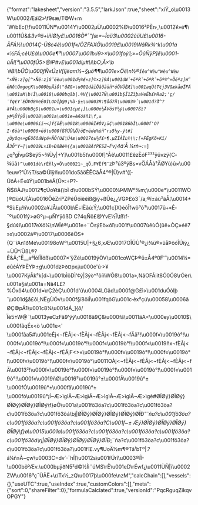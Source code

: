 {"format":"lakesheet","version":"3.5.5","larkJson":true,"sheet":"xíÝ_o\u0013W\u0002Æáï2»\f9sæ/T©W+m´W\bEc{\f\u0011ÚNº\u0014Y\u0002µÙ\u0002%Ð\u0016²PÈn·,\u0012¥»é¶\u0011Ú&_&3v®ö+ìñíØ!y£\u0016Òº¯\"fæ=~Îaü3\u0002ùüU£\u0016-ÄFÁ½\u0014Ç-Û8c4ê\u001f«/ÕZFAXÖ\u0019£\u0019WãRk¾^k\u001a«½FÁ;cêU£à\u000e¶³\u0007\u001b:i9>×\u001foý1;»=ÕûÑÿP]ê\u0001­úÂl[³\u000fÛ5>@íP#v£\u001d!µ#\\í\bO;Â×\b´#Bí\bÛÒ\u000fÑ«ÚzV[ïjëam½¬­§µõ¶¶\u001e×Öë\n½®`Íêu^Wèu^Wèu^Wèu^×Ñë:z]g[^×Ñë:z]G¯ëèu\u001d½®£×z]©×z]9Á\u001dW¯+õºR¯+õºR¯+õº®^×Õëºz]W¯ëNð¦ÓmgoçK\u000bµÃïÓ\"ðÆG«\u001dãïÔâðãüñ*óÕVÜÈÆ]\u001aqÙ(T¢j3VGækåøÏFÁ\u001aM\b!Î\u0018\u000bqãb|.®V{\u0017Ñ\u001b§Î1ZïþaVeÊb£ÞRa2;'ç/¨Ýq£Y¯EÕÞÓ8®eÉ0ÌLOÞÎþ@9¡%ò·§±\u0003R:¶ôó7ñ\u0003®´\u001d?ð^?àYÂ\u000bBçÐ\u0001u¤\u001cµ¢¡]\u000e½ÄVösY½ý\u0007ßì?yÞ½ÛÝýÖ\u0018\u001a\u001e=èÆóäñ1\f,±\u000e\u0006íí~<]Ý{õÊ\u0018\u0006Ï#ÒV¿üÇ\u00186bÎ\u000f'O?I·6öà*\u0006×ëô\u000fßÝÚÛ¾Õ}öE÷ëde%ùñ^rs5½y-ýt#]¿Ùyôq÷»gÉöõôáNçé«ÑÕ(U£¦Ú4æ\u0017¢±½f£¤¶.µZÍÂÌL©\\;[«FËgKõ+Kï/Å3Ö°Y¬]\u0019L×íÐ÷­ÐñBé®({a\u0018ÄfPESZ~`Fv)4ã´Å ¼rñ¬:_=]¿q³gÏvµG$eÿ5~¾Ùy|+Y]\u001b5t\u000f]^Ãê\u0011£êzÈóF²³²ÿüvzÿ{C­¾úâ`)^\u001dè\rÈñly×Õ\u00021~_qÕ,F¥Ëf¶¯`zÞ³ú3ºýBs=vÖÁÅà³ÄØYù)û×\u001euw?'Ú½T/sa©Úïÿñ\u001do5âöÈÊCãÅ4²®|Ü}v#¹{[­ÚôÁ÷É«ûÝ\u001béÃ{Û×:÷P?­Ñ$ßÀJ\u0012¶çÚo¥tã(\bÌ d\u000bSÝ\u0000¼ÞMWº%m;\u000e*\u0011WÒ)®¤üóU{À\u0016ÔêZrïºZPéÚôïëêîß@ÿ÷ßÛé¿¿VGÞ£ò3¯/a;®ï±ãù²äÅ¦\u0014±ºSùEµ¾\u0002a¥JÅ\u000b\\Ë÷lËãú:Ý;\u001c]X}èôÎfwõ³ô³\u0017û+«É­¯º\u001fý>øGºµ~µÑYÿôßD C?4qÑõ£@YvE½Ï\tß\f-§dú¢í\u0017eXö¼\nWÏé®\u001e÷¨ÕsýEò×õî\u001f\u0007ùêùÓ{ûë×ÒÇ»éê7»x\u0002á®\u0017\u0006êÖS*{Q¨îAn1ðMé\u00198oWº\u0015U|+§¿6¸xÆ\u0017OÎÚÙ¹®¿ì¾ü®»ûåÞöóÎÚíý¿=ÙÛ^íÜßL®?Ê&Â;\"Ë__aªÌóÍÎÍöß\u0007×'ÿZé\u0019ýÖV\u001coWÇÞ®ü±Å4º0F'`\u0014¼=øûéÁYÞÈYÞ±g\u001dzÞð¤px¡\u000e'ú·>¥\u0007KýÂk³k[d~\u001bÌöDÌ'¢ý|3ýò^²õíñWÕß\u001a»,NãOFÁiit8Ó0Ó8\rÓèr\u001a§a\u001a=Nã4L£?%Óxô4\u001d=\rÇ2èÇ\u001d'û\u0004LGãd\u000f@G£ì>\u001duÓòIþ´\u001d§å£ôi;NËgÙÓv\u000f§í8öiÎ\u001fqôG\u001c·èx²çú\u00058\u0006ãØÇ©pÄ1\u001c8¾\u001dÁ_]{ð/Ïé5±W@¯\u0013yeCzFä9'ÿÿ\u0018ä9Ç&\u000fâ\u0011äA<\u000ey\u0010$\u000fâqÉx<ò \u001e<' \u000fâa5#\u001eÉj<¬fÈÃj<¬fÈÃj<¬fÈÃj<¬fÈÃj<¬fÄã²!\u000f«\u0019ò°!\u000f«\u0019ò°!\u000f«\u0019ò°!\u000f«\u0019ò°!\u000f«\u0019ñx¬fÈÃj<¬fÈÃj<¬fÈÃj<¬fÈÃj<¬fÈÃjF<>«\u0019ò°!\u000f«\u0019ò°!\u000f«\u0019ò°!\u000f«\u0019ò°!\u000f«\u0019ò°\u0011OÀj<¬fÈÃj<¬fÈÃj<¬fÈÃj<¬fÈÃj<¬fÄ\u0013²!\u000f«\u0019ò°!\u000f«\u0019ò°!\u000f«\u0019ò°!\u000f«\u0019ò°!\u000f«\u0019ñØ\u0016³\u0019û°±\u000fÃ\u0019û°±\u000fÓ\u0019û°±\u000fã\u0019û°±\u000fó\u0019û°¡Í~Æ>ìgìÃ~Æ>ìgìÃ~Æ>ìgìÃ~Æ>ìgìÃ~Æ>ìgè#ØÏØý}ØÏØý}ØÏØý}ØÏØý}ØÏØý\f}øÕ\u001a\u001fö3öa?c\u001fö3öa?c\u001fö3öa?c\u001fö3öa?c\u001fö3ôá\bj|ØÏØý}ØÏØý}ØÏØý}ØÏØý}ØÏÐ_'¨ña?c\u001fö3öa?c\u001fö3öa?c\u001fö3öa?c\u001fö3öa?C\u001f~± Æý}ØÏØý}ØÏØý}ØÏØý}ØÏØý\f}ø\u0015\u001a\u001fö3öa?c\u001fö3öa?c\u001fö3öa?c\u001fö3öa?c\u001fö3ôá\rj|ØÏØý}ØÏØý}ØÏØý}ØÏØý}ØÏÐ_;¨ña?c\u001fö3öa?c\u001fö3öa?c\u001fö3öa?c\u001fö3öa?\u001fï£.vy¶UoÄ½m¶®Tã¹bTº|.?á¼ñ»À~çw\u0003C=dv´·¯hÍ]\u0012s\u001fÚrî\u0003®îÌ-\u000bõºÆv.\u000bµÿðN5²d©½Íì¨úMS\rÊ\u001eD\rÉwf¿\u0011ÙÑ|ï\u0002ZW\u0016³ç¯ÙÃË+\r/Tx½_zQ\u0017þ\u000fe\nzM","calcChain":[],"vessels":{},"useUTC":true,"useIndex":true,"customColors":[],"meta":{"sort":0,"shareFilter":0},"formulaCalclated":true,"versionId":"PqcRguqZikqvOPGY"}